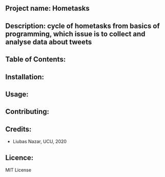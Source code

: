 ## Project name: Hometasks
## Description: cycle of hometasks from basics of programming, which issue is to collect and analyse data about tweets
## Table of Contents:
## Installation:
## Usage:
## Contributing:
## Credits:
* Liubas Nazar, UCU, 2020
## Licence:
MIT License
